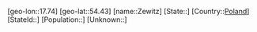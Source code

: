 ﻿---
location: [54.43,17.74]
type: City
tags:
- geo/City


SpocWebEntityId: 35819
isDeleted: false
confidential: public

---
[geo-lon::17.74]
[geo-lat::54.43]
[name::Zewitz]
[State::]
[Country::[Poland](geo/Continent/Europe/Poland.md)]
[StateId::]
[Population::]
[Unknown::]

